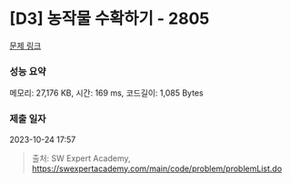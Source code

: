 # [D3] 농작물 수확하기 - 2805 

[문제 링크](https://swexpertacademy.com/main/code/problem/problemDetail.do?contestProbId=AV7GLXqKAWYDFAXB) 

### 성능 요약

메모리: 27,176 KB, 시간: 169 ms, 코드길이: 1,085 Bytes

### 제출 일자

2023-10-24 17:57



> 출처: SW Expert Academy, https://swexpertacademy.com/main/code/problem/problemList.do